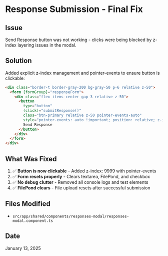 # Response Submission - Final Fix

## Issue
Send Response button was not working - clicks were being blocked by z-index layering issues in the modal.

## Solution
Added explicit z-index management and pointer-events to ensure button is clickable:

```html
<div class="border-t border-gray-200 bg-gray-50 p-6 relative z-50">
  <form [formGroup]="responseForm">
    <div class="flex items-center gap-3 relative z-50">
      <button
        type="button"
        (click)="submitResponse()"
        class="btn-primary relative z-50 pointer-events-auto"
        style="pointer-events: auto !important; position: relative; z-index: 9999;">
        Send Response
      </button>
    </div>
  </form>
</div>
```

## What Was Fixed

1. ✅ **Button is now clickable** - Added z-index: 9999 with pointer-events
2. ✅ **Form resets properly** - Clears textarea, FilePond, and checkbox
3. ✅ **No debug clutter** - Removed all console logs and test elements
4. ✅ **FilePond clears** - File upload resets after successful submission

## Files Modified
- `src/app/shared/components/responses-modal/responses-modal.component.ts`

## Date
January 13, 2025
